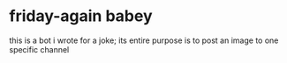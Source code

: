 # friday-again babey
this is a bot i wrote for a joke; its entire purpose is to post an image to one specific channel